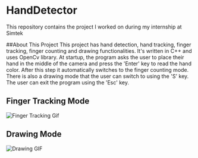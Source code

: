 # HandDetector
This repository contains the project I worked on during my internship at Simtek

##About This Project
This project has hand detection, hand tracking, finger tracking, finger counting and drawing functionalities. It's written in C++ and uses OpenCv library. 
At startup, the program asks the user to place their hand in the middle of the camera and press the 'Enter' key to read the hand color. After this step it automatically switches to the finger counting mode. There is also a drawing mode that the user can switch to using the 'S' key. The user can exit the program using the 'Esc' key.

## Finger Tracking Mode

![Finger Tracking Gif](https://media.giphy.com/media/SxIcXxRvDbxwgCGDIj/giphy.gif)

## Drawing Mode

![Drawing GIF](./drawingModeGif.gif)
